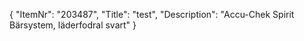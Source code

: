 {
  "ItemNr": "203487",
  "Title": "test",
  "Description": "Accu-Chek Spirit Bärsystem, läderfodral svart"
}